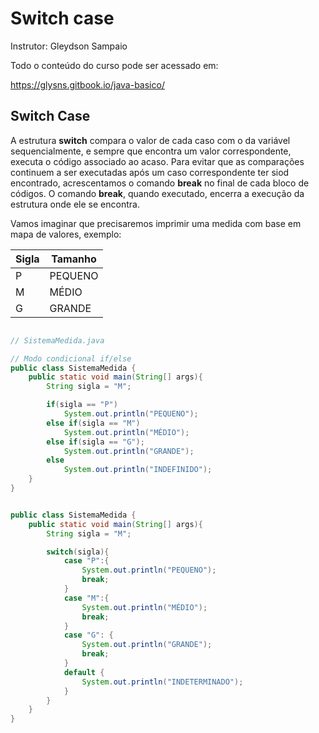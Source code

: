 # Switch case

Instrutor: Gleydson Sampaio

Todo o conteúdo do curso pode ser acessado em:

https://glysns.gitbook.io/java-basico/


## Switch Case

A estrutura **switch** compara o valor de cada caso com o da variável sequencialmente, e sempre que encontra um valor correspondente, executa o código associado ao acaso. Para evitar que as comparações continuem a ser executadas após um caso correspondente ter siod encontrado, acrescentamos o comando **break** no final de cada bloco de códigos. O comando **break**, quando executado, encerra a execução da estrutura onde ele se encontra.

Vamos imaginar que precisaremos imprimir uma medida com base em mapa de valores, exemplo:

| Sigla | Tamanho |
|-------|---------|
| P     | PEQUENO |
| M     | MÉDIO   |
| G     | GRANDE  |

```java

// SistemaMedida.java 

// Modo condicional if/else
public class SistemaMedida {
    public static void main(String[] args){
        String sigla = "M";

        if(sigla == "P")
            System.out.println("PEQUENO");
        else if(sigla == "M")
            System.out.println("MÉDIO");
        else if(sigla == "G");
            System.out.println("GRANDE");
        else
            System.out.println("INDEFINIDO");
    }
}

```

```java

public class SistemaMedida {
    public static void main(String[] args){
        String sigla = "M";

        switch(sigla){
            case "P":{
                System.out.println("PEQUENO");
                break;
            }
            case "M":{
                System.out.println("MÉDIO");
                break;
            }
            case "G": {
                System.out.println("GRANDE");
                break;
            }
            default {
                System.out.println("INDETERMINADO");
            }
        }
    }
}
```
